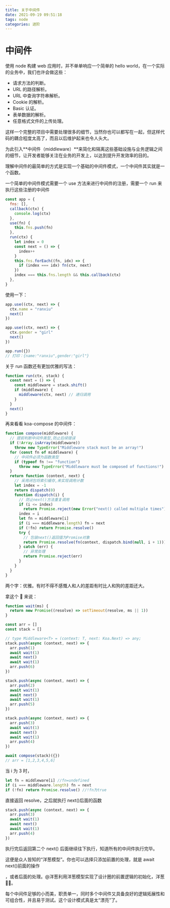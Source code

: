 ```yaml
---
title: 关于中间件
date: 2021-09-19 09:51:18
tags: node
categories: 进阶
---
```


# 中间件

使用 node 构建 web 应用时，并不单单响应一个简单的 hello world，在一个实际的业务中，我们也许会做这些：

- 请求方法的判断。
- URL 的路径解析。
- URL 中查询字符串解析。
- Cookie 的解析。
- Basic 认证。
- 表单数据的解析。
- 任意格式文件的上传处理。

这样一个完整的项目中需要处理很多的细节，当然你也可以都写在一起，但这样代码的耦合程度太高了，而且以后维护起来也令人头大。

为此引入**中间件（middleware）**来简化和隔离这些基础设施与业务逻辑之间的细节，让开发者能够关注在业务的开发上，以达到提升开发效率的目的。

理解中间件的最简单的方式是实现一个基础的中间件模式，一个中间件其实就是一个函数。

一个简单的中间件模式需要一个 use 方法来进行中间件的注册，需要一个 run 来执行这些注册的中间件

```jsx
const app = {
  fns: [],
  callback(ctx) {
    console.log(ctx)
  },
  use(fn) {
    this.fns.push(fn)
  },
  run(ctx) {
    let index = 0
    const next = () => {
      index++
    }
    this.fns.forEach((fn, idx) => {
      if (index === idx) fn(ctx, next)
    })
    index === this.fns.length && this.callback(ctx)
  },
}
```

使用一下：

```jsx
app.use((ctx, next) => {
  ctx.name = "ranxiu"
  next()
})

app.use((ctx, next) => {
  ctx.gender = "girl"
  next()
})

app.run({})
// 打印：{name:"ranxiu",gender:"girl"}
```

关于 run 函数还有更加优雅的写法：

```jsx
function run(ctx, stack) {
  const next = () => {
    const middleware = stack.shift()
    if (middleware) {
      middleware(ctx, next) // 递归调用
    }
  }
  next()
}
```

再来看看 koa-compose 的中间件：

```jsx
function compose(middleware) {
  // 提前判断中间件类型,防止后续错误
  if (!Array.isArray(middleware))
    throw new TypeError("Middleware stack must be an array!")
  for (const fn of middleware) {
    // 中间件必须为函数类型
    if (typeof fn !== "function")
      throw new TypeError("Middleware must be composed of functions!")
  }
  return function (context, next) {
    // 采用闭包将索引缓存,来实现调用计数
    let index = -1
    return dispatch(0)
    function dispatch(i) {
      // 防止next()方法重复调用
      if (i <= index)
        return Promise.reject(new Error("next() called multiple times"))
      index = i
      let fn = middleware[i]
      if (i === middleware.length) fn = next
      if (!fn) return Promise.resolve()
      try {
        // 包装next()返回值为Promise对象
        return Promise.resolve(fn(context, dispatch.bind(null, i + 1)))
      } catch (err) {
        // 异常处理
        return Promise.reject(err)
      }
    }
  }
}
```

两个字：优雅。有时不得不感慨人和人的差距有时比人和狗的差距还大。

拿这个 🌰 来说：

```jsx
function wait(ms) {
  return new Promise((resolve) => setTimeout(resolve, ms || 1))
}

const arr = []
const stack = []

// type Middleware<T> = (context: T, next: Koa.Next) => any;
stack.push(async (context, next) => {
  arr.push(1)
  await wait(1)
  await next()
  await wait(1)
  arr.push(6)
})

stack.push(async (context, next) => {
  arr.push(2)
  await wait(1)
  await next()
  await wait(1)
  arr.push(5)
})

stack.push(async (context, next) => {
  arr.push(3)
  await wait(1)
  await next()
  await wait(1)
  arr.push(4)
})

await compose(stack)({})
// arr = [1,2,3,4,5,6]
```

当 i 为 3 时，

```jsx
let fn = middleware[i] //fn=undefined
if (i === middleware.length) fn = next
if (!fn) return Promise.resolve() //!fn为true
```

直接返回 resolve，之后就执行 next()后面的函数

```jsx
stack.push(async (context, next) => {
  arr.push(3)
  await wait(1)
  await next()
  await wait(1)
  arr.push(4)
})
```

执行完后返回第二个 next() 后面继续往下执行，知道所有的中间件执行完毕。

这便是众人皆知的“洋葱模型”。你也可以选择只添加前置的处理，就是 await next()前面的操作

，或者后面的处理。@洋葱利用洋葱模型实现了设计圈的前置逻辑的初始化，洋葱 🐂🍺。

每个中间件足够的小而美，职责单一，同时多个中间件又具备良好的逻辑拓展性和可组合性，并且易于测试。这个设计模式真是太“漂亮”了。
